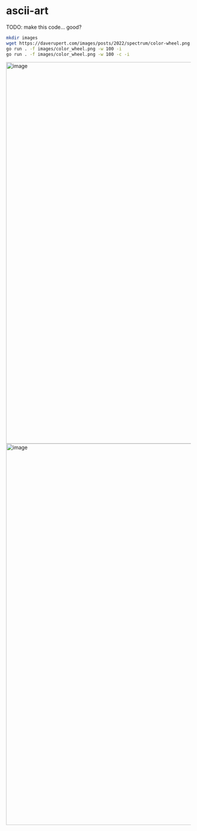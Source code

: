 # ascii-art

TODO: make this code... good?

```sh
mkdir images
wget https://daverupert.com/images/posts/2022/spectrum/color-wheel.png -O images/color_wheel.png
go run . -f images/color_wheel.png -w 100 -i
go run . -f images/color_wheel.png -w 100 -c -i
```

<img width="1920" height="1040" alt="image" src="https://github.com/user-attachments/assets/f47365f4-348f-4061-832c-035fd52f5533" />

<img width="1920" height="1040" alt="image" src="https://github.com/user-attachments/assets/ff160fe1-c141-46ef-8403-ca3625f32097" />
